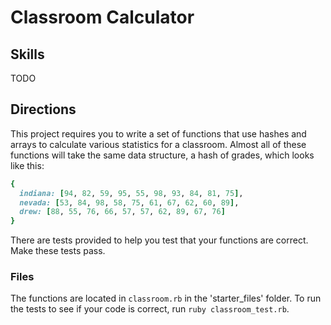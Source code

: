Classroom Calculator
====================

## Skills
TODO

## Directions

This project requires you to write a set of functions that use hashes and arrays to calculate various statistics for a classroom. Almost all of these functions will take the same data structure, a hash of grades, which looks like this:

```ruby
{
  indiana: [94, 82, 59, 95, 55, 98, 93, 84, 81, 75],
  nevada: [53, 84, 98, 58, 75, 61, 67, 62, 60, 89],
  drew: [88, 55, 76, 66, 57, 57, 62, 89, 67, 76]
}
```

There are tests provided to help you test that your functions are correct. Make these tests pass.

### Files

The functions are located in `classroom.rb` in the 'starter\_files' folder. To run the tests to see if your code is correct, run `ruby classroom_test.rb`.



